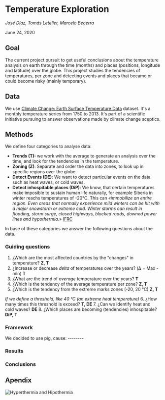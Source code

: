 #  Temperature Exploration
_José Díaz, Tomás Letelier, Marcelo Becerra_

June 24, 2020


## Goal
The current project pursuit to get useful conclusions about the temperature analysis on earth through the time (months) and places (positions, longitude and latitude) over the globe. This project studies the tendencies of temperatures, per zone and detecting events and places that became or could become risky (mainly temporary).

## Data
We use [Climate Change: Earth Surface Temperature Data](https://www.kaggle.com/berkeleyearth/climate-change-earth-surface-temperature-data) dataset.
It's a monthly temperature series from 1750 to 2013.
It's part of a scientific initiative pursuing to answer observations made by climate change sceptics.

## Methods
We define four categories to analyse data:
- **Trends (T):** we work with the average to generate an analysis over the time, and look for the tendencies in the temperature.
- **Zoning (Z)**: Separate and order the data into zones, to look up in specific regions over the globe.
- **Detect Events (DE)**: We want to detect particular events on the data such as heat waves, or cold waves.
- **Detect inhospitable places (DiP)**: We know, that certain temperatures make imposible to sustain human life naturally, for example Siberia in winter reachs temperatures of -20°C. This can _«immobilize an entire region. Even areas that normally experience mild winters can be hit with a major snowstorm or extreme cold. Winter storms can result in flooding, storm surge, closed highways, blocked roads, downed power lines and hypothermia.»_ [IFRC](https://www.ifrc.org/en/what-we-do/disaster-management/about-disasters/definition-of-hazard/extreme-temperatures/)

In base of these categories we answer the following questions about the data.

### Guiding questions
1. ¿Which are the most affected countries by the "changes" in temperature? **Z, T**
2. ¿Increase or decrease _delta_ of temperatures over the years? (Δ = Max - min) **T**
3. ¿What are the trend of _average_ temperature over the years? **T**
4. ¿Which is the tendency of the average temperature per zone? **Z, T**
5. ¿Which is the tendency from the extreme marks zones (-20, 20 °C) **Z, T** <br> 

_If we define a threshold, like 40 °C (an extreme heat temperature)_
6. ¿How many times this threshold is exceed? **T, DE**
7. ¿Can we identify heat and cold waves? **DE**
8. ¿Which places are becoming (tendencies) inhospitable? **DiP, T**

### Framework
We decided to use pig, cause: --------

### Results

### Conclusions

## Apendix
![Hyperthermia and Hipothermia](https://cdn.mos.cms.futurecdn.net/ozBdgXNz2Nyn2hLz4cVyyc-650-80.jpg)